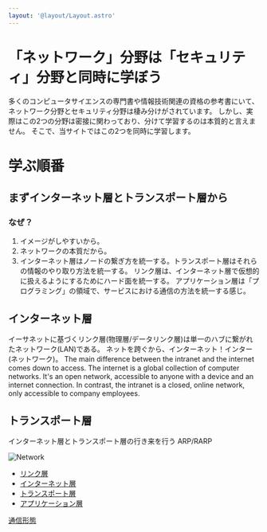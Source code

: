 ```yaml
---
layout: '@layout/Layout.astro'
---
```

# 「ネットワーク」分野は「セキュリティ」分野と同時に学ぼう
多くのコンピュータサイエンスの専門書や情報技術関連の資格の参考書にいて、ネットワーク分野とセキュリティ分野は棲み分けがされています。
しかし、実際はこの2つの分野は密接に関わっており、分けて学習するのは本質的と言えません。
そこで、当サイトではこの2つを同時に学習します。

# 学ぶ順番
## まずインターネット層とトランスポート層から
### なぜ？
1. イメージがしやすいから。
2. ネットワークの本質だから。
3. インターネット層はノードの繋ぎ方を統一する。トランスポート層はそれらの情報のやり取り方法を統一する。
リンク層は、インターネット層で仮想的に扱えるようにするためにハード面を統一する。
アプリケーション層は「プログラミング」の領域で、サービスにおける通信の方法を統一する感じ。

## インターネット層
イーサネットに基づくリンク層(物理層/データリンク層)は単一のハブに繋がれたネットワーク(LAN)である。
ネットを跨ぐから、インターネット！インター(ネットワーク)。
The main difference between the intranet and the internet comes down to access. The internet is a global collection of computer networks. It's an open network, accessible to anyone with a device and an internet connection. In contrast, the intranet is a closed, online network, only accessible to company employees.

## トランスポート層

インターネット層とトランスポート層の行き来を行う
ARP/RARP

![Network](/blog/cs/network.png)

* [リンク層](/b/cs/a/nw/link)
* [インターネット層](/b/cs/a/nw/internet)
* [トランスポート層](/b/cs/a/nw/transport)
* [アプリケーション層](/b/cs/a/nw/application)

[通信形態](/b/cs/a/nw/communication-methods)
